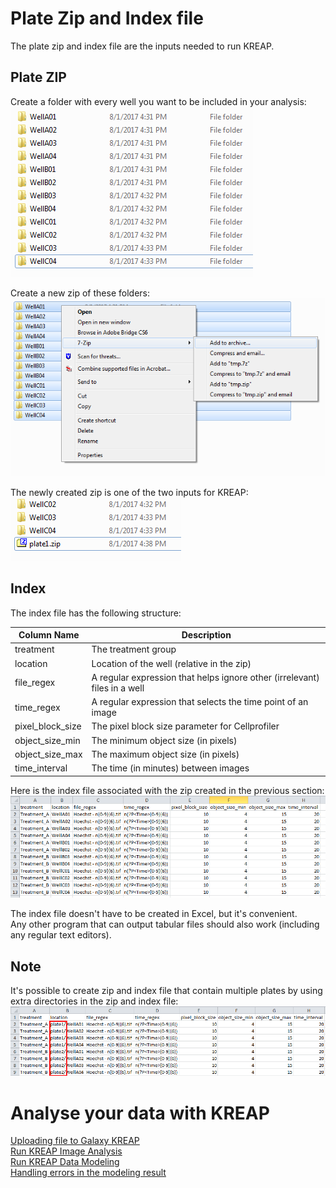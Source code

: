 # [](#header-1)Plate Zip and Index file

The plate zip and index file are the inputs needed to run KREAP.  

## [](#header-2)Plate ZIP  

Create a folder with every well you want to be included in your analysis:  
![file formats zip 1](img/file_formats_zip1.png) 
  
Create a new zip of these folders:  
![file formats zip 2](img/file_formats_zip2.png)  
  
The newly created zip is one of the two inputs for KREAP:  
![file formats zip 3](img/file_formats_zip3.png)  

## [](#header-2)Index  

The index file has the following structure:  
  
| Column Name      | Description                                                               |
|------------------|---------------------------------------------------------------------------|
| treatment        | The treatment group                                                       |
| location         | Location of the well (relative in the zip)                                |
| file_regex       | A regular expression that helps ignore other (irrelevant) files in a well |
| time_regex       | A regular expression that selects the time point of an image              |
| pixel_block_size | The pixel block size parameter for Cellprofiler                           |
| object_size_min  | The minimum object size (in pixels)                                       |
| object_size_max  | The maximum object size (in pixels)                                       |
| time_interval    | The time (in minutes) between images                                      |
  
Here is the index file associated with the zip created in the previous section:  
![file formats index](img/file_formats_index.png)  
  
The index file doesn't have to be created in Excel, but it's convenient.  
Any other program that can output tabular files should also work (including any regular text editors).  

## [](#header-2)Note
  
It's possible to create zip and index file that contain multiple plates by using extra directories in the zip and index file:  
![file formats index note](img/file_formats_index_note.png)  
  
# [](#header-1)Analyse your data with KREAP  
  
[Uploading file to Galaxy KREAP](use_kreap_upload)  
[Run KREAP Image Analysis](use_kreap_analysis)  
[Run KREAP Data Modeling](use_kreap_modeling)  
[Handling errors in the modeling result](use_kreap_model_error)